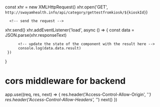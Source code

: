   const xhr = new XMLHttpRequest()
     xhr.open('GET', `http://swayamhealth.info/api/category/gettestfromkiosk/${kioskId}`)

      <!-- send the request -->
 xhr.send()
     xhr.addEventListener('load', async () => {
          const data = JSON.parse(xhr.responseText)

          <!-- update the state of the component with the result here -->
          console.log(data.data.result)
     })
 }

# cors middleware for backend 
app.use((req, res, next) => {
    res.header('Access-Control-Allow-Origin', '*')
    res.header('Access-Control-Allow-Headers', '*')
    next()
})
